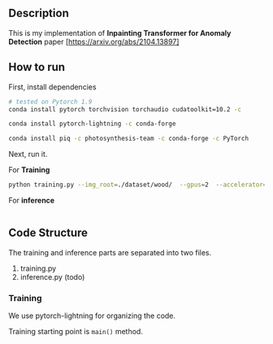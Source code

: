 
## Description   
This is my implementation of **Inpainting Transformer for Anomaly Detection** paper [https://arxiv.org/abs/2104.13897]
 
## How to run   
First, install dependencies   
```bash
# tested on Pytorch 1.9
conda install pytorch torchvision torchaudio cudatoolkit=10.2 -c 

conda install pytorch-lightning -c conda-forge

conda install piq -c photosynthesis-team -c conda-forge -c PyTorch
 ```   
 Next, run it.
 
 For **Training**   
 ```bash 
python training.py --img_root=./dataset/wood/  --gpus=2  --accelerator="ddp"  --batch_size=64  --max_epochs=500  
```
For **inference**
```bash

```

## Code Structure

The training and inference parts are separated into two files. 
1. training.py
2. inference.py (todo)

### Training
We use pytorch-lightning for organizing the code. 

Training starting point is `main()` method.


